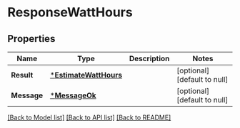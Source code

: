 # ResponseWattHours

## Properties
Name | Type | Description | Notes
------------ | ------------- | ------------- | -------------
**Result** | [***EstimateWattHours**](EstimateWattHours.md) |  | [optional] [default to null]
**Message** | [***MessageOk**](MessageOk.md) |  | [optional] [default to null]

[[Back to Model list]](../README.md#documentation-for-models) [[Back to API list]](../README.md#documentation-for-api-endpoints) [[Back to README]](../README.md)


